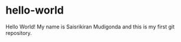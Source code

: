 hello-world
===========

Hello World! My name is Saisrikiran Mudigonda and this is my first git repository.
